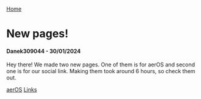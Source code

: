 <i class="fa-solid fa-house"></i> [Home](./)
# New pages!
#### Danek309044 - 30/01/2024

Hey there! We made two new pages. One of them is for aerOS and second one is for our social link. Making them took around 6 hours, so check them out.

[aerOS](https://hewol.github.io/aeros.html)
[Links](https://hewol.github.io/links.html)
